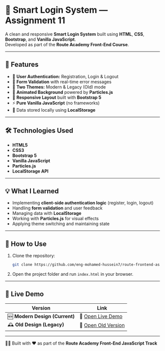 # 🧠 Smart Login System — Assignment 11

A clean and responsive **Smart Login System** built using **HTML**, **CSS**, **Bootstrap**, and **Vanilla JavaScript**.  
Developed as part of the **Route Academy Front-End Course**.  

---

## 🚀 Features  
- 🔐 **User Authentication:** Registration, Login & Logout  
- 🧾 **Form Validation** with real-time error messages  
- 🎨 **Two Themes:** Modern & Legacy (Old) mode  
- 🌌 **Animated Background** powered by **Particles.js**  
- 📱 **Responsive Layout** built with **Bootstrap 5**  
- ⚡ **Pure Vanilla JavaScript** (no frameworks)  
- 💾 Data stored locally using **LocalStorage**

---

## 🛠️ Technologies Used  
- **HTML5**  
- **CSS3**  
- **Bootstrap 5**  
- **Vanilla JavaScript**  
- **Particles.js**  
- **LocalStorage API**

---

## 💡 What I Learned  
- Implementing **client-side authentication logic** (register, login, logout)  
- Handling **form validation** and user feedback  
- Managing data with **LocalStorage**  
- Working with **Particles.js** for visual effects  
- Applying theme switching and maintaining state  

---

## 🧩 How to Use  
1. Clone the repository:  
   ```bash
   git clone https://github.com/eng-mohamed-hussein7/route-frontend-assignment-11-smart-login-system.git
   ```  
2. Open the project folder and run `index.html` in your browser.  

---

## 🎨 Live Demo  

| Version | Link |
|----------|------|
| 🆕 **Modern Design (Current)** | 🔗 [Open Live Demo](https://eng-mohamed-hussein7.github.io/route-frontend-assignment-11-smart-login-system/) |
| 🕰️ **Old Design (Legacy)** | 🔗 [Open Old Version](https://eng-mohamed-hussein7.github.io/route-frontend-assignment-11-smart-login-system/oldTheme/index.html) |

---

🧑‍💻 Built with ❤️ as part of the **Route Academy Front-End JavaScript Track**
